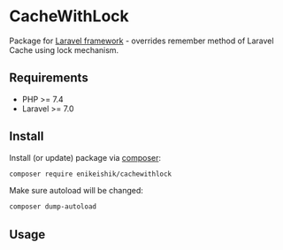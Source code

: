 # CacheWithLock

Package for [Laravel framework](https://laravel.com/) - 
overrides remember method of Laravel Cache using lock mechanism.

## Requirements

*   PHP >= 7.4
*   Laravel >= 7.0

## Install

Install (or update) package via [composer](http://getcomposer.org/):

```bash
composer require enikeishik/cachewithlock
```

Make sure autoload will be changed:

```bash
composer dump-autoload
```

## Usage

```php

```

